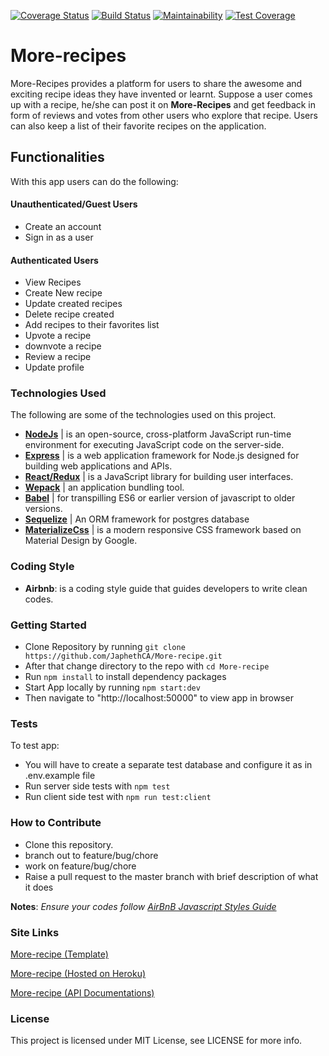 [![Coverage Status](https://coveralls.io/repos/github/JaphethCA/More-recipe/badge.svg)](https://coveralls.io/github/JaphethCA/More-recipe)
[![Build Status](https://travis-ci.org/JaphethCA/More-recipe.svg?branch=staging)](https://travis-ci.org/JaphethCA/More-recipe)
[![Maintainability](https://api.codeclimate.com/v1/badges/6fd950b5a00c5c1e492b/maintainability)](https://codeclimate.com/github/JaphethCA/More-recipe/maintainability)
[![Test Coverage](https://api.codeclimate.com/v1/badges/6fd950b5a00c5c1e492b/test_coverage)](https://codeclimate.com/github/JaphethCA/More-recipe/test_coverage)
# More-recipes
More-Recipes provides a platform for users to share the awesome and exciting recipe ideas they have invented or learnt.
Suppose a user comes up with a recipe, he/she can post it on **More-Recipes** and get feedback in form of reviews and votes from other users who explore that recipe. Users can also keep a list of their favorite recipes on the application.

## Functionalities
With this app users can do the following:
#### Unauthenticated/Guest Users
- Create an account
- Sign in as a user

#### Authenticated Users
- View Recipes
- Create New recipe
- Update created recipes
- Delete recipe created
- Add recipes to their favorites list
- Upvote a recipe
- downvote a recipe
- Review a recipe
- Update profile 

### Technologies Used 
The following are some of the technologies used on this project.
- **[NodeJs](https://nodejs.org/en/)** | is an open-source, cross-platform JavaScript run-time environment for executing JavaScript code on the server-side.
- **[Express](https://expressjs.com/)** | is a web application framework for Node.js designed for building web applications and APIs.
- **[React/Redux](https://reactjs.org/)** | is a JavaScript library for building user interfaces.
- **[Wepack](https://webpack.js.org/)** | an application bundling tool.
- **[Babel](https://babeljs.io/)** | for transpilling ES6 or earlier version of javascript to older versions.
- **[Sequelize](https://www.npmjs.com/package/sequelize)** | An ORM framework for postgres database
- **[MaterializeCss](materializecss.com/)** | is a modern responsive CSS framework based on Material Design by Google.

### Coding Style
- **Airbnb**: is a coding style guide that guides developers to write clean codes.

### Getting Started
- Clone Repository by running `git clone https://github.com/JaphethCA/More-recipe.git`
- After that change directory to the repo with `cd More-recipe`
- Run `npm install` to install dependency packages
- Start App locally by running `npm start:dev`
- Then navigate to "http://localhost:50000" to view app in browser

### Tests
To test app:  
- You will have to create a separate test database and configure it as in .env.example file
- Run server side tests with `npm test`
- Run client side test with `npm run test:client`


### How to Contribute
- Clone this repository.
- branch out to feature/bug/chore
- work on feature/bug/chore
- Raise a pull request to the master branch with brief description of what it does

**Notes**: _Ensure your codes follow <a href="https://github.com/airbnb/javascript">AirBnB Javascript Styles Guide</a>_

###  Site Links
[More-recipe (Template)](https://japhethca.github.io/More-recipe/)

[More-recipe (Hosted on Heroku)](https://more-recipe-cj.herokuapp.com/)

[More-recipe (API Documentations)](https://more-recipe-cj.herokuapp.com/api/docs)

### License
This project is licensed under MIT License, see LICENSE for more info.
